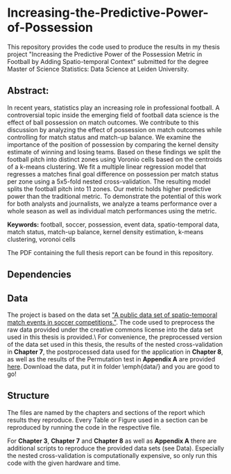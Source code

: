 # Increasing-the-Predictive-Power-of-Possession

This repository provides the code used to produce the results in my thesis project "Increasing the Predictive Power of the Possession Metric in Football by Adding Spatio-temporal Context" 
submitted for the degree Master of Science Statistics: Data Science at Leiden University.

## Abstract:
In recent years, statistics play an increasing role in professional football.
A controversial topic inside the emerging field of football data science is the effect of ball possession on match outcomes. 
We contribute to this discussion by analyzing the effect of possession on match outcomes while controlling for match status and match-up balance. 
We examine the importance of the position of possession by comparing the kernel density estimate of winning and losing teams.
Based on these findings we split the football pitch into distinct zones using Voronio cells based on the centroids of a k-means clustering.
We fit a multiple linear regression model that regresses a matches final goal difference on possession per match status per zone using a 5x5-fold nested cross-validation.
The resulting model splits the football pitch into 11 zones.
Our metric holds higher predictive power than the traditional metric.
To demonstrate the potential of this work for both analysts and journalists, 
we analyze a teams performance over a whole season as well as individual match performances using the metric.

**Keywords:** football, soccer, possession, event data, spatio-temporal data, match status, match-up balance, kernel density estimation, k-means clustering, voronoi cells

The PDF containing the full thesis report can be found in this repository.

## Dependencies


## Data
The project is based on the data set ["A public data set of spatio-temporal match events in soccer competitions."](https://www.nature.com/articles/s41597-019-0247-7 "Data Descriptor").
The code used to preprocess the raw data provided under the creative commons license into the data set used in this thesis is provided.\\
For convenience, the preprocessed version of the data set used in this thesis, the results of the nested cross-validation in **Chapter 7**, the postprocessed data used for the application in **Chapter 8**, as well as the results of the Permutation test in **Appendix A** are provided [here](https://drive.google.com/drive/folders/1B9aaF8TcRx21tiJPoMrGMuPFYgDvzX4W?usp=sharing "Data Download").
Download the data, put it in folder \emph{data/} and you are good to go!

## Structure
The files are named by the chapters and sections of the report which results they reproduce.
Every Table or Figure used in a section can be reproduced by running the code in the respective file.

For **Chapter 3**, **Chapter 7** and **Chapter 8** as well as **Appendix A** there are additional scripts to reproduce the provided data sets (see Data).
Especially the nested cross-validation is computationally expensive, so only run this code with the given hardware and time.



